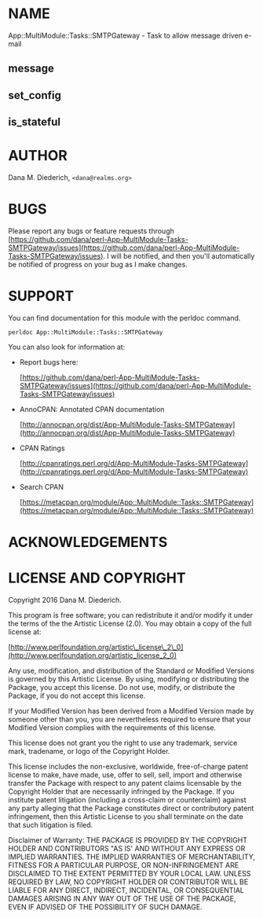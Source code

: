 # NAME

App::MultiModule::Tasks::SMTPGateway - Task to allow message driven e-mail

## message

## set\_config

## is\_stateful

# AUTHOR

Dana M. Diederich, `<dana@realms.org>`

# BUGS

Please report any bugs or feature requests through [https://github.com/dana/perl-App-MultiModule-Tasks-SMTPGateway/issues](https://github.com/dana/perl-App-MultiModule-Tasks-SMTPGateway/issues).  I will be notified, and then you'll
automatically be notified of progress on your bug as I make changes.

# SUPPORT

You can find documentation for this module with the perldoc command.

    perldoc App::MultiModule::Tasks::SMTPGateway

You can also look for information at:

- Report bugs here:

    [https://github.com/dana/perl-App-MultiModule-Tasks-SMTPGateway/issues](https://github.com/dana/perl-App-MultiModule-Tasks-SMTPGateway/issues)

- AnnoCPAN: Annotated CPAN documentation

    [http://annocpan.org/dist/App-MultiModule-Tasks-SMTPGateway](http://annocpan.org/dist/App-MultiModule-Tasks-SMTPGateway)

- CPAN Ratings

    [http://cpanratings.perl.org/d/App-MultiModule-Tasks-SMTPGateway](http://cpanratings.perl.org/d/App-MultiModule-Tasks-SMTPGateway)

- Search CPAN

    [https://metacpan.org/module/App::MultiModule::Tasks::SMTPGateway](https://metacpan.org/module/App::MultiModule::Tasks::SMTPGateway)

# ACKNOWLEDGEMENTS

# LICENSE AND COPYRIGHT

Copyright 2016 Dana M. Diederich.

This program is free software; you can redistribute it and/or modify it
under the terms of the the Artistic License (2.0). You may obtain a
copy of the full license at:

[http://www.perlfoundation.org/artistic\_license\_2\_0](http://www.perlfoundation.org/artistic_license_2_0)

Any use, modification, and distribution of the Standard or Modified
Versions is governed by this Artistic License. By using, modifying or
distributing the Package, you accept this license. Do not use, modify,
or distribute the Package, if you do not accept this license.

If your Modified Version has been derived from a Modified Version made
by someone other than you, you are nevertheless required to ensure that
your Modified Version complies with the requirements of this license.

This license does not grant you the right to use any trademark, service
mark, tradename, or logo of the Copyright Holder.

This license includes the non-exclusive, worldwide, free-of-charge
patent license to make, have made, use, offer to sell, sell, import and
otherwise transfer the Package with respect to any patent claims
licensable by the Copyright Holder that are necessarily infringed by the
Package. If you institute patent litigation (including a cross-claim or
counterclaim) against any party alleging that the Package constitutes
direct or contributory patent infringement, then this Artistic License
to you shall terminate on the date that such litigation is filed.

Disclaimer of Warranty: THE PACKAGE IS PROVIDED BY THE COPYRIGHT HOLDER
AND CONTRIBUTORS "AS IS' AND WITHOUT ANY EXPRESS OR IMPLIED WARRANTIES.
THE IMPLIED WARRANTIES OF MERCHANTABILITY, FITNESS FOR A PARTICULAR
PURPOSE, OR NON-INFRINGEMENT ARE DISCLAIMED TO THE EXTENT PERMITTED BY
YOUR LOCAL LAW. UNLESS REQUIRED BY LAW, NO COPYRIGHT HOLDER OR
CONTRIBUTOR WILL BE LIABLE FOR ANY DIRECT, INDIRECT, INCIDENTAL, OR
CONSEQUENTIAL DAMAGES ARISING IN ANY WAY OUT OF THE USE OF THE PACKAGE,
EVEN IF ADVISED OF THE POSSIBILITY OF SUCH DAMAGE.
